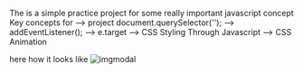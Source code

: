 The is a simple practice project for some really important javascript concept
Key concepts for --> project document.querySelector('');
                 --> addEventListener();
                 --> e.target
                 --> CSS Styling Through Javascript
                 --> CSS Animation
                 
here how it looks like
![imgmodal](https://github.com/DilbaghToor/Javascript-Quote-Generator-/assets/129930782/acd7d000-01bc-43b4-910e-459200120fcd)

               
